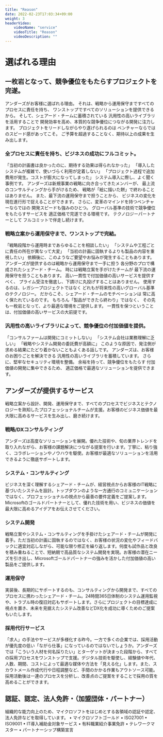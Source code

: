 ```yaml
---
title: "Reason"
date: 2022-02-23T17:03:34+09:00
weight: 3
headerVideo: 
    videoName: "service"
    videoTitle: "Reason"
    videoDescription: ""
---
```


# 選ばれる理由

## 一枚岩となって、競争優位をもたらすプロジェクトを完遂。
アンダーズがお客様に選ばれる理由。
それは、戦略から運用保守まですべてのプロセスに責任を持ち、
ワンストップですべてのソリューションを提供できるから。
そして、シェアード・チームに蓄積されている
汎用性の高いライブラリを活用することで
開発効率を高め、本質的な競争優位につながる開発に注力します。
プロジェクトをリードしながらやり遂げられるのは
ベンチャーならではのスピード感があってこそ。
ご予算を超過することなく、期待以上の成果を生み出します。

### 全プロセスに責任を持ち、ビジネスの成功にフルコミット。
「当初の計画書は良かったのに、期待する効果は得られなかった」
「導入したシステムが複雑で、使いづらく利用が定着しない」
「プロジェクト過程で追加費用が発生。コストが膨大になってしまった」
システム導入に際し、よく聞く事例です。
アンダーズは新規事業の戦略に向き合ってきたメンバーが、
最上流のコンサルティングから手がけるため、
戦略が「絵に描いた餅」で終わることはありません。
また、最下流の運用保守まで担うことから、
ビジネスの変化を現在進行形で捉えることができます。
さらに、変革のマインドを持つベンチャーならではの
開発スピードも強みのひとつ。
グローバル基準の技術で競争優位をもたらすサービスを
適正価格で完遂できる環境です。
テクノロジーパートナーとして
フルコミットで伴走し続けます。

### 戦略立案から運用保守まで、ワンストップで完結。
「戦略段階から運用時まであらゆることを相談したい」
「システムや工程ごとに責任の所在が異なって大変」
「当初の計画に固執するよりも製品の内容を重視したい」
依頼後に、このようなご要望やお悩みが発生することもあります。
アンダーズが提供するのは戦略から運用保守まで一手に担う
各分野のプロで構成されたシェアード・チーム。
時には戦略立案を手がけたチームが
最下流の運用保守を担うこともあります。 
高い一貫性で付加価値の高いサービスを提供すべく、
プライム受注を徹底し、下請けに丸投げすることはありません。
使用するのは、レガシープロジェクトではなく
どれもが将来性の高いグローバル基準のテクノロジー。
だからこそ、シェアード・チームのモチベーションは
常に高く保たれているのです。
もちろん「製品ができたら終わり」ではなく、
その先も一枚岩となって、より最適な環境をご提供します。
一貫性を保つということは、付加価値の高いサービスの大前提です。

### 汎用性の高いライブラリによって、競争優位の付加価値を提供。
「コンサルファームは開発にコミットしない」
「システム会社は業務理解に乏しい」
「戦略やシステム開発の委託費が高額に」
このような原因で、発注側が求める結果にたどり着かないこともよくある話しです。
アンダーズは、お客様のお困りごとを解決できる
汎用性の高いライブラリを蓄積しています。
さらに、堅牢なセキュリティ環境を整備。
余裕を持って、競争優位をもたらす
付加価値の開発に集中できるため、
適正価格で最適なソリューションを提供できます。

## アンダーズが提供するサービス
戦略立案から設計、開発、運用保守まで、すべてのプロセスでビジネスとテクノロジーを熟知したプロフェッショナルチームが支援。お客様のビジネス価値を最大限に高めるサービスを生み出し、磨き続けます。

### 戦略/DXコンサルティング
アンダーズは高度なソリューションを展開。優れた技術や、旬の業界トレンドを取り入れながら、お客様の課題解決につながる提案を行います。丁寧に、粘り強く、コラボレーションやノウハウを駆使。お客様が最適なソリューションを活用できるように徹底サポートします。

### システム・コンサルティング
ビジネスを深く理解するシェアード・チームが、経営視点からお客様のIT戦略に基づいたシステムを設計。トップダウンのような一方通行のコミュニケーションではなく、プロフェッショナルの視点から最善の要件定義をご提案します。 Microsoftのゴールドパートナーとして、優れた技術を用い、ビジネスの価値を最大限に高めるアイデアをお伝えさせてください。

### システム開発
戦略立案やシステム・コンサルティングを手掛けたシェアード・チームが開発に着手。ただ当初の計画に固執するのではなく、お客様の状況の変化やフィードバックに適宜対応しながら、可能な限り修正を繰り返します。何度も試作品と改良を積み重ねることで、短納期で高品質なシステム開発を実現。お客様の潜在ニーズを引き出し、Microsoftゴールドパートナーの強みを活かした付加価値の高い製品をご提供します。

### 運用保守
実装後、長期的にサポートするのも、コンサルティングから開発まで、すべてのプロセスに携わったシェアード・チーム。24時間365日体制のシステム運用監視や、トラブル時の復旧対応もサポートします。さらにプロジェクトの目標達成に視点を置き、未来を見据えたシステム改善などDX化を成功に導くためのご提案もいたします。

### 採用代行サービス
「求人」の手法やサービスが多様化する昨今。一方で多くの企業では、採用活動が優先度の低い「ながら仕事」になっているのではないでしょうか。アンダーズでは「こういう人材を何名採りたい」とターゲットが決まった段階から、すべての採用プロセスをワンストップで支援。デジタル技術を駆使し、経験値や年代、人数、期間、コストによって最適な媒体や方法を「見える化」します。また、スカウトメール作成代行や日程調整など、手間のかかる作業もアウトソース可能。採用活動後は一連のプロセスを分析し、改善点のご提案をすることで採用の質を高めることができます。

## 認証、認定、法人免許・（加盟団体・パートナー）
組織的な能力向上のため、マイクロソフトをはじめとする各領域の認証や認定、法人免許などを取得しています。
•	マイクロソフトゴールド
•	ISO27001
•	ISO9001
•	IT導入補助金対象サービス
•	有料職業紹介事業免許
•	テレワークマスター
•	パートナーシップ構築宣言